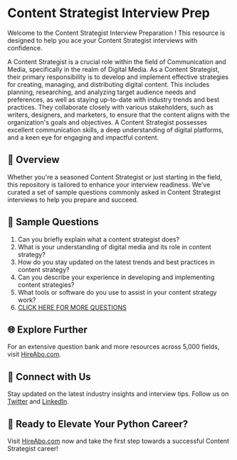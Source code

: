 # Content Strategist Interview Prep

Welcome to the Content Strategist Interview Preparation ! This resource is designed to help you ace your Content Strategist interviews with confidence.

A Content Strategist is a crucial role within the field of Communication and Media, specifically in the realm of Digital Media. As a Content Strategist, their primary responsibility is to develop and implement effective strategies for creating, managing, and distributing digital content. This includes planning, researching, and analyzing target audience needs and preferences, as well as staying up-to-date with industry trends and best practices. They collaborate closely with various stakeholders, such as writers, designers, and marketers, to ensure that the content aligns with the organization's goals and objectives. A Content Strategist possesses excellent communication skills, a deep understanding of digital platforms, and a keen eye for engaging and impactful content.

## 🚀 Overview

Whether you're a seasoned Content Strategist or just starting in the field, this repository is tailored to enhance your interview readiness. We've curated a set of sample questions commonly asked in Content Strategist interviews to help you prepare and succeed.

## 📝 Sample Questions

1. Can you briefly explain what a content strategist does?
2. What is your understanding of digital media and its role in content strategy?
3. How do you stay updated on the latest trends and best practices in content strategy?
4. Can you describe your experience in developing and implementing content strategies?
5. What tools or software do you use to assist in your content strategy work?
6. [CLICK HERE FOR MORE QUESTIONS](https://hireabo.com/job/8_4_5/Content%20Strategist)

## 🌐 Explore Further

For an extensive question bank and more resources across 5,000 fields, visit [HireAbo.com](https://www.hireabo.com).

## 📱 Connect with Us

Stay updated on the latest industry insights and interview tips. Follow us on [Twitter](https://twitter.com/hireabo) and [LinkedIn](https://www.linkedin.com/in/hire-abo-3609972a8/).

## 🚀 Ready to Elevate Your Python Career?

Visit [HireAbo.com](https://www.hireabo.com) now and take the first step towards a successful Content Strategist career!